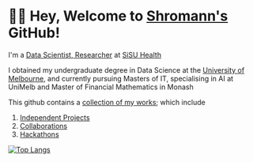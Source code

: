 # 👋🏼  Hey, Welcome to [Shromann's](https://www.linkedin.com/in/shromannmajumder/) GitHub!

I'm a [Data Scientist, Researcher](https://www.linkedin.com/in/shromannmajumder/) at [SiSU Health](https://www.sisuhealthgroup.com/)

I obtained my undergraduate degree in Data Science at the [University of Melbourne](https://study.unimelb.edu.au/find/courses/major/data-science/), and currently pursuing Masters of IT, specialising in AI at UniMelb and Master of Financial Mathematics in Monash


This github contains a [collection of my works](https://github.com/shromann?tab=repositories); which include
1. [Independent Projects](https://github.com/shromann/NYC-GeoSpatial-Analysis)
2. [Collaborations](https://github.com/shromann/RoPaSci-360-Ai)
3. [Hackathons](https://github.com/shromann/Google-Hackathon)

<!-- 
[![Anurag's GitHub stats](https://github-readme-stats.vercel.app/api?username=shromann&count_private=true&theme=react&show_icons=true&hide=issues)](https://github.com/anuraghazra/github-readme-stats) -->

[![Top Langs](https://github-readme-stats.vercel.app/api/top-langs/?username=shromann&langs_count=8&layout=compact&theme=react)](https://github.com/anuraghazra/github-readme-stats)
<!--
**shromann/shromann** is a ✨ _special_ ✨ repository because its `README.md` (this file) appears on your GitHub profile.

Here are some ideas to get you started:

- 🔭 I’m currently working on ...
- 🌱 I’m currently learning ...
- 👯 I’m looking to collaborate on ...
- 🤔 I’m looking for help with ...
- 💬 Ask me about ...
- 📫 How to reach me: ...
- 😄 Pronouns: ...
- ⚡ Fun fact: ...
-->
